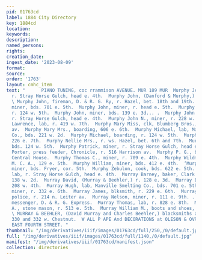 ```yaml
---
pid: 01763cd
label: 1884 City Directory
key: 1884cd
location: 
keywords: 
description: 
named_persons: 
rights: 
creation_date: 
ingest_date: '2023-08-09'
format: 
source: 
order: '1763'
layout: cmhc_item
text: "      PIANO TUNING, coc rrammison AVENUE. MUR 189 MUR  Murphy Jerry, miner,
  r. Stray Horse Gulch, head e. 4th.  Murphy John, (Danford & Murphy,) r. 606 e. 5th.
  \ Murphy John, fireman, D. & R. G. Ry, r. Hazel, bet. 18th and 19th.  Murphy John,
  miner, bds. 701 e. 5th.  Murphy John, miner, r. head e. 5th.  Murphy John, bricklayer,
  r. 124 w. 5th.  Murphy John, miner, bds. 139 e. 3d... .  Murphy John D., miner,
  r. Stray Horse Gulch, head e. 4th.  Murphy John N., miner, r. 228 w. 2d.  Murphy
  Lawrence, lab, r. 419 w. 7th.  Murphy Mary Miss, clk, Blumberg Bros., r. 812 Ilarrison
  av.  Murphy Mary Mrs., boarding, 606 e. 6th.  Murphy Michael, lab, Manville Smelting
  Co., bds. 221 w. 2d.  Murphy Michael, boarding, r. 124 w. 5th.  Murphy M. J., r.
  226 e. 7th.  Murphy Nellie Mrs., r. ws. Hazel, bet. 6th and 7th.  Murphy Owen, miner,
  bds. 124 w. 5th.  Murphy Patrick, miner, r. Stray Horse Gulch, head e. 4th.  Murphy
  Porter, press feeder, Chronicle, r. 516 Harrison av.  Murphy P. G., blksmith, bds.
  Central House.  Murphy Thomas C., miner, r. 709 e. 4th.  Murphy Wildman, sec’y Y.
  M. C. A., 129 e. 5th.  Murphy William, miner, bds. 412 e. 4th.  ‘Murphy William,
  miner, bds. Fryer, cor. 5th.  Murphy Zebulon, cook, bds. 622 e. 5th.  Murray Andrew,
  lab, r. Stray Horse Gulch, head e. 4th.  Murray Barney, baker, Clark & Tweed, r.
  138 w. 2d.  Murray David, (Murray & Beehler,) r. 128 e. 3d.  Murray Edward, r. rear
  208 w. 4th.  Murray Hugh, lab, Manville Smelting Co., bds. 701 e. 5th.  Murray James,
  miner, r. 332 e. 6th.  Murray James, blksmith, r. 229 e. 6th.  Murray Martin, special
  police, r. 214 n. Leiter av.  Murray Nelson, miner, r. 111 e. 9th. .  Murray O.,
  messenger, D. & R. G. Express.  Murray Thomas, lab, r. 828 e. 8th.  Murray Thomas
  A., stone mason, r. 513 e. 5th.  Murray William M., boots and shoes, 103 w. Chestnut.
  \ MURRAY & BEEHLER, (David Murray and Charles Beehler,) blacksmiths and wagonmakers,
  330 and 332 w. Chestnut.  W ALL P APE And DECORATIONS at OLESON & OVREN’S,     119
  EAST FOURTH STREET. "
thumbnail: "/img/derivatives/iiif/images/01763cd/full/250,/0/default.jpg"
full: "/img/derivatives/iiif/images/01763cd/full/1140,/0/default.jpg"
manifest: "/img/derivatives/iiif/01763cd/manifest.json"
collection: directories
---
```

